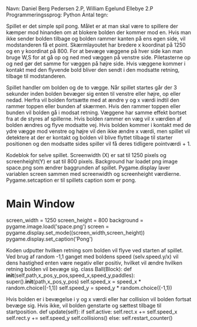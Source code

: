 Navn: Daniel Berg Pedersen 2.P, William Egelund Ellebye 2.P
Programmeringssprog: Python
Antal tegn:

Spillet er det simple spil pong. Målet er at man skal være to spillere der kæmper mod hinanden om at blokere bolden der kommer mod en. Hvis man ikke sender bolden tilbage og bolden rammer kanten på ens egen side, vil modstanderen få et point.
Skærmlayoutet har bredere x koordinat på 1250 og en y koordinat på 800. For at bevæge væggene på hver side kan man bruge W,S for at gå op og ned med væggen på venstre side. Piletasterne op og ned gør det samme for væggen på højre side. Hvis væggene kommer i kontakt med den flyvende bold bliver den sendt i den modsatte retning, tilbage til modstanderen. 

Spillet handler om bolden og de to vægge. Når spillet startes går der 3 sekunder inden bolden bevæger sig enten til venstre eller højre, op eller nedad. Herfra vil bolden fortsætte med at ændre y og x værdi indtil den rammer toppen eller bunden af skærmen. Hvis den rammer toppen eller bunden vil bolden gå i modsat retning. Væggene har samme effekt bortset fra at de styres af spillerne. Hvis bolden rammer en væg vil x værdien af bolden ændres og flyve modsatte vej. Hvis bolden kommer i kontakt med de ydre vægge mod venstre og højre vil den ikke ændre x værdi, men spillet vil detektere at der er kontakt og bolden vil blive flyttet tilbage til starter positionen og den modsatte sides spiller vil få deres tidligere pointværdi + 1. 



Kodeblok for selve spillet. Screenwidth (X) er sat til 1250 pixels og screenheight(Y) er sat til 800 pixels. Background har loadet png image space.png som ændrer baggrunden af spillet. Pygame.display laver variablen screen sammen med screenwidth og screenheight værdierne. Pygame.setcaption er til spillets caption som er pong.
# Main Window 
screen_width = 1250
screen_height = 800
background = pygame.image.load('space.png')
screen = pygame.display.set_mode((screen_width,screen_height))
pygame.display.set_caption('Pong')



Koden udputter hvilken retning som bolden vil flyve ved starten af spillet. Ved brug af random -1,1 ganget med boldens speed (selv.speed.y/x) vil dens hastighed enten være negativ eller positiv, hvilket vil ændre hvilken retning bolden vil bevæge sig.
class Ball(Block):
	def __init__(self,path,x_pos,y_pos,speed_x,speed_y,paddles):
		super().__init__(path,x_pos,y_pos)
		self.speed_x = speed_x * random.choice((-1,1))
		self.speed_y = speed_y * random.choice((-1,1))



Hvis bolden er i bevægelse i y og x værdi eller har collision vil bolden fortsat bevæge sig. Hvis ikke, vil bolden genstarte og sættest tilbage til startposition.
  def update(self):
		if self.active:
			self.rect.x += self.speed_x
			self.rect.y += self.speed_y
			self.collisions()
		else:
			self.restart_counter()
